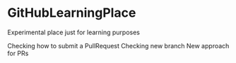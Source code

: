 # GitHubLearningPlace
Experimental place just for learning purposes

Checking how to submit a PullRequest
Checking new branch
New approach for PRs
